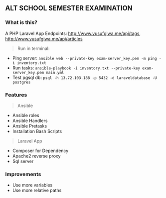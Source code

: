 ## ALT SCHOOL SEMESTER EXAMINATION

### What is this?
A PHP Laravel App 
Endpoints: http://www.yusufgiwa.me/api/tags, http://www.yusufgiwa.me/api/articles


> Run in terminal:
* Ping server: ` ansible web --private-key exam-server_key.pem -m ping -i inventory.txt `   
* Run tasks: `ansible-playbook -i inventory.txt --private-key exam-server_key.pem main.yml` 
* Test pgsql db: ` psql -h 13.72.103.188 -p 5432 -d laraveldatabase -U postgres `


### Features

> Ansible
* Ansible roles
* Ansible Handlers
* Ansible Pretasks
* Installation Bash Scripts

> Laravel App
* Composer for Dependency
* Apache2 reverse proxy
* Sql server

### Improvements
* Use more variables
* Use more relative paths






